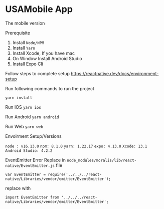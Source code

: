 # USAMobile App

The mobile version

Prerequisite 
1. Install `Node/NPM`
2. Install `Yarn`
3. Install Xcode, If you have mac
4. On Window Install Android Studio
5. Install Expo Cli

Follow steps to complete setup
https://reactnative.dev/docs/environment-setup

Run following commands to run the project 

`yarn install`

Run IOS
`yarn ios`

Run Android 
`yarn android`

Run Web 
`yarn web`


Envoirment Setup/Versions

`node : v16.13.0`
`npm: 8.1.0`
`yarn: 1.22.17`
`expo: 4.13.0`
`Xcode: 13.1`
`Android Studio: 4.2.2`




EventEmitter Error
Replace in `node_modules/moralis/lib/react-native/EventEmitter.js` file

`var EventEmitter = require('../../../react-native/Libraries/vendor/emitter/EventEmitter');`

replace with

`import EventEmitter from '../../../react-native/Libraries/vendor/emitter/EventEmitter';`

